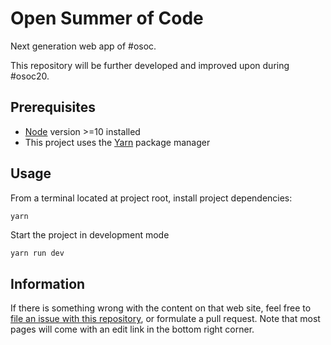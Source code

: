 # Open Summer of Code

Next generation web app of #osoc.

This repository will be further developed and improved upon during #osoc20.


## Prerequisites

- [Node](https://nodejs.org/en/download/) version >=10 installed
- This project uses the [Yarn](https://yarnpkg.com/getting-started/install) package manager


## Usage
From a terminal located at project root, install project dependencies:

```bash
yarn
```

Start the project in development mode

```
yarn run dev
```
## Information
If there is something wrong with the content on that web site,
feel free to
[file an issue with this repository](https://github.com/opensummerofcode/website/issues),
or formulate a pull request.
Note that most pages will come with an edit link in the bottom right corner.
